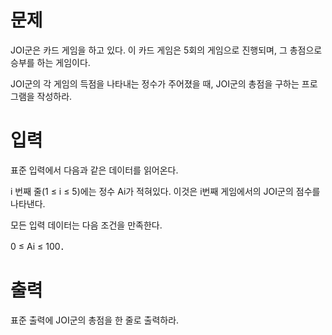# 문제
JOI군은 카드 게임을 하고 있다. 이 카드 게임은 5회의 게임으로 진행되며, 그 총점으로 승부를 하는 게임이다.

JOI군의 각 게임의 득점을 나타내는 정수가 주어졌을 때, JOI군의 총점을 구하는 프로그램을 작성하라.

# 입력
표준 입력에서 다음과 같은 데이터를 읽어온다.

i 번째 줄(1 ≤ i ≤ 5)에는 정수 Ai가 적혀있다. 이것은 i번째 게임에서의 JOI군의 점수를 나타낸다.

모든 입력 데이터는 다음 조건을 만족한다.

0 ≤ Ai ≤ 100．
# 출력
표준 출력에 JOI군의 총점을 한 줄로 출력하라.
